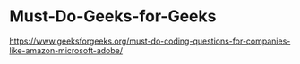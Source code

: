 # Must-Do-Geeks-for-Geeks
https://www.geeksforgeeks.org/must-do-coding-questions-for-companies-like-amazon-microsoft-adobe/

